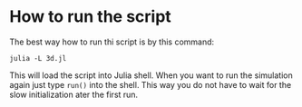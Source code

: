 # How to run the script

The best way how to run thi script is by this command:
```
julia -L 3d.jl
```

This will load the script into Julia shell. When you want to run the simulation again just type `run()` into the shell. This way you do not have to wait for the slow initialization ater the first run.